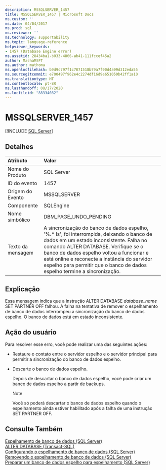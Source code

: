 ```yaml
---
description: MSSQLSERVER_1457
title: MSSQLSERVER_1457 | Microsoft Docs
ms.custom: ''
ms.date: 04/04/2017
ms.prod: sql
ms.reviewer: ''
ms.technology: supportability
ms.topic: language-reference
helpviewer_keywords:
- 1457 (Database Engine error)
ms.assetid: 28434ba1-b033-4866-ab41-111fccef45a2
author: MashaMSFT
ms.author: mathoma
ms.openlocfilehash: b9d9c797f1c7071518b79a7f90d4a99d312eda55
ms.sourcegitcommit: e700497f962e4c2274df16d9e651059b42ff1a10
ms.translationtype: HT
ms.contentlocale: pt-BR
ms.lasthandoff: 08/17/2020
ms.locfileid: "88334082"
---
```

# <a name="mssqlserver_1457"></a>MSSQLSERVER_1457
 [!INCLUDE [SQL Server](../../includes/applies-to-version/sqlserver.md)]
  
## <a name="details"></a>Detalhes  
  
| Atributo | Valor |  
| :-------- | :---- |  
|Nome do Produto|SQL Server|  
|ID do evento|1457|  
|Origem do Evento|MSSQLSERVER|  
|Componente|SQLEngine|  
|Nome simbólico|DBM_PAGE_UNDO_PENDING|  
|Texto da mensagem|A sincronização do banco de dados espelho, '%.* ls', foi interrompida, deixando o banco de dados em um estado inconsistente. Falha no comando ALTER DATABASE. Verifique se o banco de dados espelho voltou a funcionar e está online e reconecte a instância do servidor espelho para permitir que o banco de dados espelho termine a sincronização.|  
  
## <a name="explanation"></a>Explicação  
Essa mensagem indica que a instrução ALTER DATABASE *database_name* SET PARTNER OFF falhou. A falha na tentativa de remover o espelhamento de banco de dados interrompeu a sincronização do banco de dados espelho. O banco de dados está em estado inconsistente.  
  
## <a name="user-action"></a>Ação do usuário  
Para resolver esse erro, você pode realizar uma das seguintes ações:  
  
-   Restaure o contato entre o servidor espelho e o servidor principal para permitir a sincronização do banco de dados espelho.  
  
-   Descarte o banco de dados espelho.  
  
    Depois de descartar o banco de dados espelho, você pode criar um banco de dados espelho a partir de backups.  
  
    > [!NOTE]  
    > Você só poderá descartar o banco de dados espelho quando o espelhamento ainda estiver habilitado após a falha de uma instrução SET PARTNER OFF.  
  
## <a name="see-also"></a>Consulte Também  
[Espelhamento de banco de dados &#40;SQL Server&#41;](~/database-engine/database-mirroring/database-mirroring-sql-server.md)  
[ALTER DATABASE &#40;Transact-SQL&#41;](~/t-sql/statements/alter-database-transact-sql-set-options.md)  
[Configurando o espelhamento de banco de dados &#40;SQL Server&#41;](~/database-engine/database-mirroring/setting-up-database-mirroring-sql-server.md)  
[Removendo o espelhamento de banco de dados &#40;SQL Server&#41;](~/database-engine/database-mirroring/removing-database-mirroring-sql-server.md)  
[Preparar um banco de dados espelho para espelhamento &#40;SQL Server&#41;](~/database-engine/database-mirroring/prepare-a-mirror-database-for-mirroring-sql-server.md)  
  
